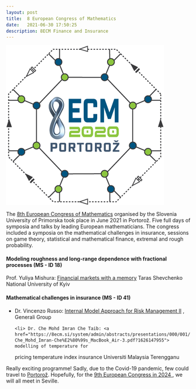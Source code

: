 ```yaml
---
layout: post
title:  8 European Congress of Mathematics
date:   2021-06-30 17:50:25
description: 8ECM Finance and Insurance
---
```

 <img src="8ECM_logo.png">

 
 The <a href="https://www.8ecm.si"> 8th European Congress of Mathematics</a> organised by the Slovenia University of Primorska 
 took place in June 2021 in Portorož. Five full days of symposia and talks by leading European mathematicians.
 The congress included a symposia on the mathematical challenges in insurance, sessions on game theory, statistical and mathematical finance,
 extremal and rough probability.  
 
 
#### Modeling roughness and long-range dependence with fractional processes (MS - ID 18)
Prof. Yuliya Mishura: <a href="https://8ecm.si/system/admin/abstracts/presentations/000/000/637/original/lect20_06.pdf?1626101838"> Financial markets with a memory</a> 
Taras Shevchenko National University of Kyiv

#### Mathematical challenges in insurance (MS - ID 41)
<ul>
    <li>Dr. Vincenzo Russo: <a href="https://8ecm.si/system/admin/abstracts/presentations/000/002/286/original/ECM8_Presentation_Generali.pdf?1626171176"> Internal Model Approach for Risk Management II</a>
, Generali Group</li>

    <li> Dr. Che Mohd Imran Che Taib: <a href="https://8ecm.si/system/admin/abstracts/presentations/000/001/686/original/8ECM-Che_Mohd_Imran-Che%E2%80%99s_MacBook_Air-3.pdf?1626147955"> modelling of temperature for
pricing temperature index insurance</a> Universiti Malaysia Terengganu </li>
</ul>

Really exciting programme! Sadly, due to the Covid-19 pandemic, few could travel to <a href="https://www.portoroz.si/en/"> Portorož</a>. 
Hopefully, for the <a href="https://www.ecm2024sevilla.com/">9th European Congress in 2024 </a>, we will all meet in Seville.
